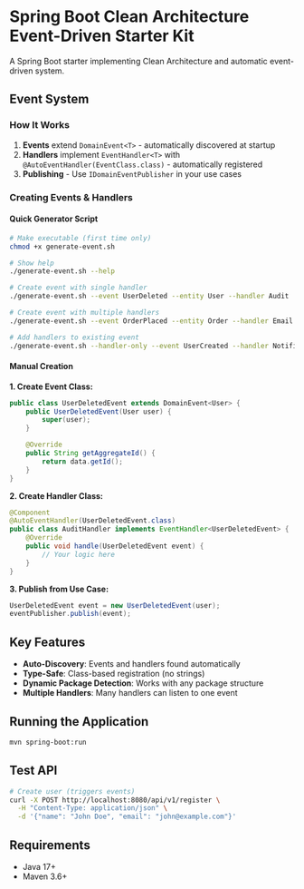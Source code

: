 # Spring Boot Clean Architecture Event-Driven Starter Kit

A Spring Boot starter implementing Clean Architecture and automatic event-driven system.

## Event System

### How It Works

1. **Events** extend `DomainEvent<T>` - automatically discovered at startup
2. **Handlers** implement `EventHandler<T>` with `@AutoEventHandler(EventClass.class)` - automatically registered
3. **Publishing** - Use `IDomainEventPublisher` in your use cases

### Creating Events & Handlers

#### Quick Generator Script

```bash
# Make executable (first time only)
chmod +x generate-event.sh

# Show help
./generate-event.sh --help

# Create event with single handler
./generate-event.sh --event UserDeleted --entity User --handler Audit

# Create event with multiple handlers
./generate-event.sh --event OrderPlaced --entity Order --handler Email --handler Payment --handler Analytics

# Add handlers to existing event
./generate-event.sh --handler-only --event UserCreated --handler Notification --handler Slack
```

#### Manual Creation

**1. Create Event Class:**
```java
public class UserDeletedEvent extends DomainEvent<User> {
    public UserDeletedEvent(User user) {
        super(user);
    }

    @Override
    public String getAggregateId() {
        return data.getId();
    }
}
```

**2. Create Handler Class:**
```java
@Component
@AutoEventHandler(UserDeletedEvent.class)
public class AuditHandler implements EventHandler<UserDeletedEvent> {
    @Override
    public void handle(UserDeletedEvent event) {
        // Your logic here
    }
}
```

**3. Publish from Use Case:**
```java
UserDeletedEvent event = new UserDeletedEvent(user);
eventPublisher.publish(event);
```

## Key Features

- **Auto-Discovery**: Events and handlers found automatically
- **Type-Safe**: Class-based registration (no strings)
- **Dynamic Package Detection**: Works with any package structure
- **Multiple Handlers**: Many handlers can listen to one event

## Running the Application

```bash
mvn spring-boot:run
```

## Test API

```bash
# Create user (triggers events)
curl -X POST http://localhost:8080/api/v1/register \
  -H "Content-Type: application/json" \
  -d '{"name": "John Doe", "email": "john@example.com"}'
```

## Requirements

- Java 17+
- Maven 3.6+